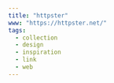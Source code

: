 ```yaml
---
title: "httpster"
www: "https://httpster.net/"
tags:
  - collection
  - design
  - inspiration
  - link
  - web
---
```

